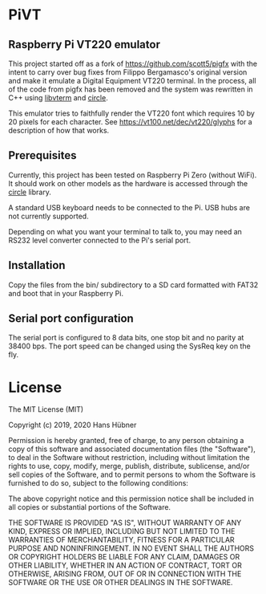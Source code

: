 # PiVT

## Raspberry Pi VT220 emulator

This project started off as a fork of https://github.com/scott5/pigfx
with the intent to carry over bug fixes from Filippo Bergamasco's
original version and make it emulate a Digital Equipment VT220
terminal.  In the process, all of the code from pigfx has been removed
and the system was rewritten in C++ using
[libvterm](https://github.com/neovim/libvterm) and
[circle](https://github.com/smuehlst/circle-stdlib).

This emulator tries to faithfully render the VT220 font which requires
10 by 20 pixels for each character.  See
https://vt100.net/dec/vt220/glyphs for a description of how that
works.

## Prerequisites

Currently, this project has been tested on Raspberry Pi Zero (without
WiFi).  It should work on other models as the hardware is accessed
through the [circle](https://github.com/smuehlst/circle-stdlib)
library.

A standard USB keyboard needs to be connected to the Pi.  USB hubs are
not currently supported.

Depending on what you want your terminal to talk to, you may need an
RS232 level converter connected to the Pi's serial port.

## Installation

Copy the files from the bin/ subdirectory to a SD card formatted with
FAT32 and boot that in your Raspberry Pi.

## Serial port configuration

The serial port is configured to 8 data bits, one stop bit and no
parity at 38400 bps.  The port speed can be changed using the SysReq
key on the fly.

# License

The MIT License (MIT)

Copyright (c) 2019, 2020 Hans Hübner

Permission is hereby granted, free of charge, to any person obtaining a copy
of this software and associated documentation files (the "Software"), to deal
in the Software without restriction, including without limitation the rights
to use, copy, modify, merge, publish, distribute, sublicense, and/or sell
copies of the Software, and to permit persons to whom the Software is
furnished to do so, subject to the following conditions:

The above copyright notice and this permission notice shall be included in
all copies or substantial portions of the Software.

THE SOFTWARE IS PROVIDED "AS IS", WITHOUT WARRANTY OF ANY KIND, EXPRESS OR
IMPLIED, INCLUDING BUT NOT LIMITED TO THE WARRANTIES OF MERCHANTABILITY,
FITNESS FOR A PARTICULAR PURPOSE AND NONINFRINGEMENT. IN NO EVENT SHALL THE
AUTHORS OR COPYRIGHT HOLDERS BE LIABLE FOR ANY CLAIM, DAMAGES OR OTHER
LIABILITY, WHETHER IN AN ACTION OF CONTRACT, TORT OR OTHERWISE, ARISING FROM,
OUT OF OR IN CONNECTION WITH THE SOFTWARE OR THE USE OR OTHER DEALINGS IN
THE SOFTWARE.
